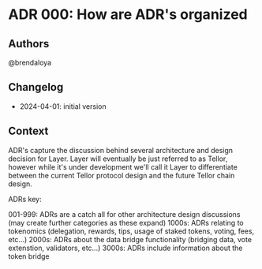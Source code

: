 # ADR 000: How are ADR's organized

## Authors

@brendaloya

## Changelog

- 2024-04-01: initial version

## Context

ADR's capture the discussion behind several architecture and design decision for Layer. Layer will eventually be just referred to as Tellor, however while it's under development we'll call it Layer to differentiate between the current Tellor protocol design and the future Tellor chain design.

ADRs key:

001-999: ADRs are a catch all for other architecture design discussions (may create further categories as these expand)
1000s: ADRs relating to tokenomics (delegation, rewards, tips, usage of staked tokens, voting, fees, etc...)
2000s: ADRs about the data bridge functionality (bridging data, vote extenstion, validators, etc...) 
3000s: ADRs include information about the token bridge





